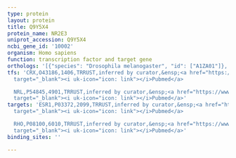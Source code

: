 ```yaml
---
type: protein
layout: protein
title: Q9Y5X4
protein_name: NR2E3
uniprot_accession: Q9Y5X4
ncbi_gene_id: '10002'
organism: Homo sapiens
function: transcription factor and target gene
orthologs: '[{"species": "Drosophila melanogaster", "id": ["A1ZA01"]}, {"species": "Mus musculus", "id": ["<a href=\"/protein/q9qxz7\">Q9QXZ7</a>"]}, {"species": "Rattus norvegicus", "id": ["M0R4U8"]}]'
tfs: 'CRX,O43186,1406,TRRUST,inferred by curator,&ensp;<a href="https://www.ncbi.nlm.nih.gov/pubmed/?term=29087512%5Buid%5D+OR+18294621%5Buid%5D"
  target="_blank"><i uk-icon="icon: link"></i>Pubmed</a>

  NRL,P54845,4901,TRRUST,inferred by curator,&ensp;<a href="https://www.ncbi.nlm.nih.gov/pubmed/?term=29087512%5Buid%5D+OR+18294621%5Buid%5D"
  target="_blank"><i uk-icon="icon: link"></i>Pubmed</a>'
targets: 'ESR1,P03372,2099,TRRUST,inferred by curator,&ensp;<a href="https://www.ncbi.nlm.nih.gov/pubmed/?term=29087512%5Buid%5D+OR+22174013%5Buid%5D"
  target="_blank"><i uk-icon="icon: link"></i>Pubmed</a>

  RHO,P08100,6010,TRRUST,inferred by curator,&ensp;<a href="https://www.ncbi.nlm.nih.gov/pubmed/?term=19898638%5Buid%5D+OR+29087512%5Buid%5D"
  target="_blank"><i uk-icon="icon: link"></i>Pubmed</a>'
binding_sites: ''

---
```

